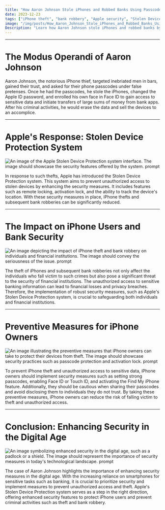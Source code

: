 ```yaml
---
title: "How Aaron Johnson Stole iPhones and Robbed Banks Using Passcodes: Apple's Stolen Device Protection System"
date: 2023-12-23
tags: ["iPhone theft", "bank robbery", "Apple security", "Stolen Device Protection"]
image: "/img/posts/How_Aaron_Johnson_Stole_iPhones_and_Robbed_Banks_Using_Passcodes:_Apple's_Stolen_Device_Protection_System/0.png"
Description: "Learn how Aaron Johnson stole iPhones and robbed banks by memorizing passcodes, and how Apple's Stolen Device Protection system can prevent such thefts."
---
```



---
# The Modus Operandi of Aaron Johnson

Aaron Johnson, the notorious iPhone thief, targeted inebriated men in bars, gained their trust, and asked for their phone passcodes under false pretenses. Once he had the passcodes, he stole the iPhones, changed the Apple ID password, and enrolled his own face in Face ID to gain access to sensitive data and initiate transfers of large sums of money from bank apps. After his criminal activities, he would erase the data and sell the devices to an accomplice.



---
# Apple's Response: Stolen Device Protection System

![An image of the Apple Stolen Device Protection system interface. The image should showcase the security features offered by the system. prompt](/img/posts/How_Aaron_Johnson_Stole_iPhones_and_Robbed_Banks_Using_Passcodes:_Apple's_Stolen_Device_Protection_System/2.png "An image of the Apple Stolen Device Protection system interface. The image should showcase the security features offered by the system.")

In response to such thefts, Apple has introduced the Stolen Device Protection system. This system aims to prevent unauthorized access to stolen devices by enhancing the security measures. It includes features such as remote locking, activation lock, and the ability to track the device's location. With these security measures in place, iPhone thefts and subsequent bank robberies can be significantly reduced.



---
# The Impact on iPhone Users and Bank Security

![An image depicting the impact of iPhone theft and bank robbery on individuals and financial institutions. The image should convey the seriousness of the issue. prompt](/img/posts/How_Aaron_Johnson_Stole_iPhones_and_Robbed_Banks_Using_Passcodes:_Apple's_Stolen_Device_Protection_System/3.png "An image depicting the impact of iPhone theft and bank robbery on individuals and financial institutions. The image should convey the seriousness of the issue.")

The theft of iPhones and subsequent bank robberies not only affect the individuals who fall victim to such crimes but also pose a significant threat to the security of financial institutions. The unauthorized access to sensitive banking information can lead to financial losses and privacy breaches. Therefore, the implementation of robust security measures, such as Apple's Stolen Device Protection system, is crucial to safeguarding both individuals and financial institutions.



---
# Preventive Measures for iPhone Owners

![An image illustrating the preventive measures that iPhone owners can take to protect their devices from theft. The image should showcase security practices such as passcode protection and activation lock. prompt](/img/posts/How_Aaron_Johnson_Stole_iPhones_and_Robbed_Banks_Using_Passcodes:_Apple's_Stolen_Device_Protection_System/4.png "An image illustrating the preventive measures that iPhone owners can take to protect their devices from theft. The image should showcase security practices such as passcode protection and activation lock.")

To prevent iPhone theft and unauthorized access to sensitive data, iPhone owners should implement security measures such as setting strong passcodes, enabling Face ID or Touch ID, and activating the Find My iPhone feature. Additionally, they should be cautious when sharing their passcodes and avoid disclosing them to individuals they do not trust. By taking these preventive measures, iPhone owners can reduce the risk of falling victim to theft and unauthorized access.



---
# Conclusion: Enhancing Security in the Digital Age

![An image symbolizing enhanced security in the digital age, such as a padlock or a shield. The image should represent the importance of security measures in today's technological landscape. prompt](/img/posts/How_Aaron_Johnson_Stole_iPhones_and_Robbed_Banks_Using_Passcodes:_Apple's_Stolen_Device_Protection_System/5.png "An image symbolizing enhanced security in the digital age, such as a padlock or a shield. The image should represent the importance of security measures in today's technological landscape.")

The case of Aaron Johnson highlights the importance of enhancing security measures in the digital age. With the increasing reliance on smartphones for sensitive tasks such as banking, it is crucial to prioritize security and implement measures to prevent unauthorized access and theft. Apple's Stolen Device Protection system serves as a step in the right direction, offering enhanced security features to protect iPhone users and prevent criminal activities such as theft and bank robbery.


